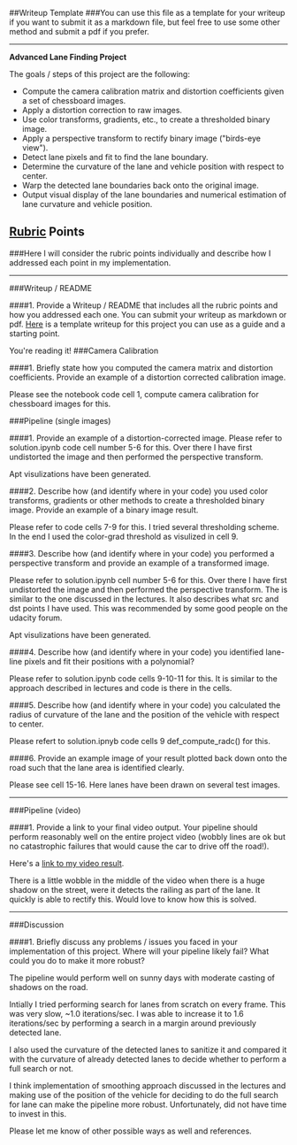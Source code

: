 ##Writeup Template
###You can use this file as a template for your writeup if you want to submit it as a markdown file, but feel free to use some other method and submit a pdf if you prefer.

---

**Advanced Lane Finding Project**

The goals / steps of this project are the following:

* Compute the camera calibration matrix and distortion coefficients given a set of chessboard images.
* Apply a distortion correction to raw images.
* Use color transforms, gradients, etc., to create a thresholded binary image.
* Apply a perspective transform to rectify binary image ("birds-eye view").
* Detect lane pixels and fit to find the lane boundary.
* Determine the curvature of the lane and vehicle position with respect to center.
* Warp the detected lane boundaries back onto the original image.
* Output visual display of the lane boundaries and numerical estimation of lane curvature and vehicle position.

[//]: # (Image References)

## [Rubric](https://review.udacity.com/#!/rubrics/571/view) Points
###Here I will consider the rubric points individually and describe how I addressed each point in my implementation.  

---
###Writeup / README

####1. Provide a Writeup / README that includes all the rubric points and how you addressed each one.  You can submit your writeup as markdown or pdf.  [Here](https://github.com/udacity/CarND-Advanced-Lane-Lines/blob/master/writeup_template.md) is a template writeup for this project you can use as a guide and a starting point.  

You're reading it!
###Camera Calibration

####1. Briefly state how you computed the camera matrix and distortion coefficients. Provide an example of a distortion corrected calibration image.

Please see the notebook code cell 1, compute camera calibration for chessboard images for this.

###Pipeline (single images)

####1. Provide an example of a distortion-corrected image.
Please refer to solution.ipynb code cell number 5-6 for this. Over there I have first undistorted the image and then performed the perspective transform.

Apt visulizations have been generated.


####2. Describe how (and identify where in your code) you used color transforms, gradients or other methods to create a thresholded binary image.  Provide an example of a binary image result.

Please refer to code cells 7-9 for this. I tried several thresholding scheme. In the end I used the color-grad threshold as visulized in cell 9.


####3. Describe how (and identify where in your code) you performed a perspective transform and provide an example of a transformed image.

Please refer to solution.ipynb cell number 5-6 for this. Over there I have first undistorted the image and then performed the perspective transform.
The is similar to the one discussed in the lectures. It also describes what src and dst points I have used. This was recommended by some good people on the udacity forum.

Apt visulizations have been generated.


####4. Describe how (and identify where in your code) you identified lane-line pixels and fit their positions with a polynomial?

Please refer to solution.ipynb code cells 9-10-11 for this. It is similar to the approach described in lectures and code is there in the cells.


####5. Describe how (and identify where in your code) you calculated the radius of curvature of the lane and the position of the vehicle with respect to center.

Please refert to solution.ipnyb code cells 9 def_compute_radc() for this.


####6. Provide an example image of your result plotted back down onto the road such that the lane area is identified clearly.

Please see cell 15-16. Here lanes have been drawn on several test images.

---

###Pipeline (video)

####1. Provide a link to your final video output.  Your pipeline should perform reasonably well on the entire project video (wobbly lines are ok but no catastrophic failures that would cause the car to drive off the road!).

Here's a [link to my video result](./project_video_soln_final.mp4).

There is a little wobble in the middle of the video when there is a huge shadow on the street, were it detects the railing as part of the lane.
It quickly is able to rectify this. Would love to know how this is solved.

---

###Discussion

####1. Briefly discuss any problems / issues you faced in your implementation of this project.  Where will your pipeline likely fail?  What could you do to make it more robust?

The pipeline would perform well on sunny days with moderate casting of shadows on the road.

Intially I tried performing search for lanes from scratch on every frame. This was very slow, ~1.0 iterations/sec. I was able to increase it to 1.6 iterations/sec by performing
a search in a margin around previously detected lane.

I also used the curvature of the detected lanes to sanitize it and compared it with the curvature of already detected lanes to decide whether to perform a full search or not.

I think implementation of smoothing approach discussed in the lectures and making use of the position of the vehicle for deciding to do the full search for lane can make the pipeline
more robust. Unfortunately, did not have time to invest in this.

Please let me know of other possible ways as well and references.
